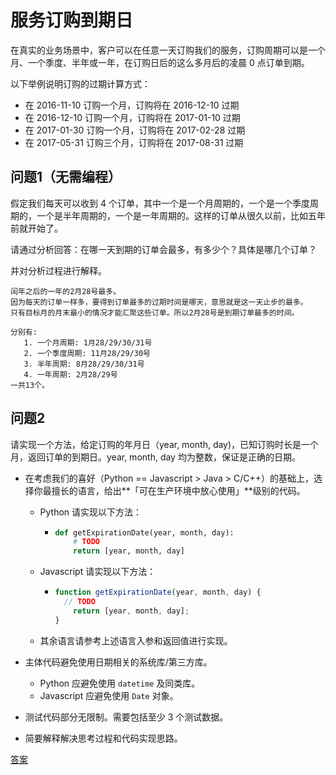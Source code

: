 # 服务订购到期日

在真实的业务场景中，客户可以在任意一天订购我们的服务，订购周期可以是一个月、一个季度、半年或一年，在订购日后的这么多月后的凌晨 0 点订单到期。

以下举例说明订购的过期计算方式：

* 在 2016-11-10 订购一个月，订购将在 2016-12-10 过期
* 在 2016-12-10 订购一个月，订购将在 2017-01-10 过期
* 在 2017-01-30 订购一个月，订购将在 2017-02-28 过期
* 在 2017-05-31 订购三个月，订购将在 2017-08-31 过期



## 问题1（无需编程）

假定我们每天可以收到 4 个订单，其中一个是一个月周期的，一个是一个季度周期的，一个是半年周期的，一个是一年周期的。这样的订单从很久以前，比如五年前就开始了。

请通过分析回答：在哪一天到期的订单会最多，有多少个？具体是哪几个订单？

并对分析过程进行解释。

```
闰年之后的一年的2月28号最多。
因为每天的订单一样多，要得到订单最多的过期时间是哪天，意思就是这一天止步的最多。
只有目标月的月末最小的情况才能汇聚这些订单。所以2月28号是到期订单最多的时间。

分别有:
   1. 一个月周期: 1月28/29/30/31号
   2. 一个季度周期: 11月28/29/30号
   3. 半年周期: 8月28/29/30/31号
   4. 一年周期: 2月28/29号
一共13个。
```



## 问题2

请实现一个方法，给定订购的年月日（year, month, day)，已知订购时长是一个月，返回订单的到期日。year, month, day 均为整数，保证是正确的日期。

* 在考虑我们的喜好（Python == Javascript > Java > C/C++）的基础上，选择你最擅长的语言，给出**「可在生产环境中放心使用」**级别的代码。

  * Python 请实现以下方法：

    * ```python
      def getExpirationDate(year, month, day):
          # TODO
          return [year, month, day]
      ```

  * Javascript 请实现以下方法：

    * ```javascript
      function getExpirationDate(year, month, day) {
      	// TODO
          return [year, month, day];
      }
      ```

  * 其余语言请参考上述语言入参和返回值进行实现。

* 主体代码避免使用日期相关的系统库/第三方库。

  * Python 应避免使用 `datetime` 及同类库。
  * Javascript 应避免使用 `Date` 对象。

* 测试代码部分无限制。需要包括至少 3 个测试数据。

* 简要解释解决思考过程和代码实现思路。

[答案](https://github.com/shilinlee/code-note/tree/master/python/order)